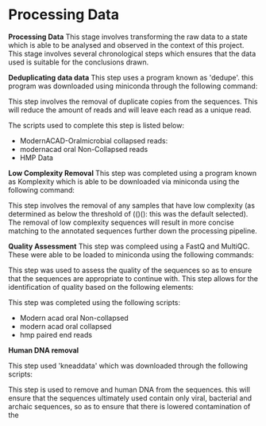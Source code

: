 Processing Data
===============


**Processing Data**
This stage involves transforming the raw data to a state which is able to be analysed and observed in the context of this project. This stage involves several chronological steps which ensures that the data used is suitable for the conclusions drawn. 

**Deduplicating data data**
This step uses a program known as 'dedupe'. this program was downloaded using miniconda through the following command: 

This step involves the removal of duplicate copies from the sequences. This will reduce the amount of reads and will leave each read as a unique read. 

The scripts used to complete this step is listed below:

 - ModernACAD-Oralmicrobial collapsed reads:
 - modernacad oral Non-Collapsed reads
 - HMP Data 

**Low Complexity Removal**
This step was completed using a program known as Komplexity which is able to be downloaded via miniconda using the following command: 

This step involves the removal of any samples that have low complexity (as determined as below the threshold of (()(): this was the default selected). The removal of low complexity sequences will result in more concise matching to the annotated sequences further down the processing pipeline. 


**Quality Assessment**
This step was compleed using a FastQ and MultiQC. These were able to be loaded to miniconda using the following commands:

This step was used to assess the quality of the sequences so as to ensure that the sequences are appropriate to continue with. This step allows for the identification of quality based on the following elements: 

This step was completed using the following scripts:

 - Modern acad oral Non-collapsed
 - modern acad oral collapsed
 - hmp paired end reads

**Human DNA removal**

This step used 'kneaddata' which was downloaded through the following scripts:

This step is used to remove and human DNA from the sequences. this will ensure that the sequences ultimately used contain only viral, bacterial and archaic sequences, so as to ensure that there is lowered contamination of the 


